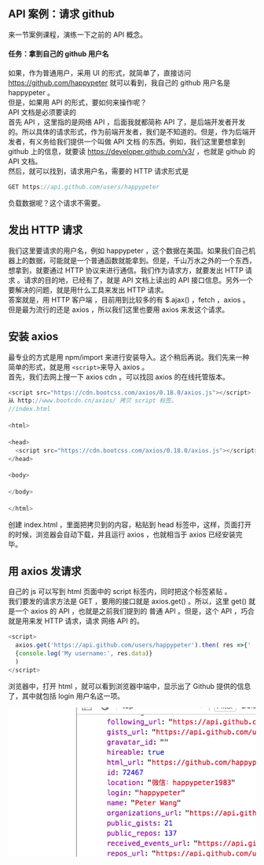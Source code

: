 ## API 案例：请求 github

来一节案例课程，演练一下之前的 API 概念。

#### 任务：拿到自己的 github 用户名

如果，作为普通用户，采用 UI 的形式，就简单了，直接访问 https://github.com/happypeter 就可以看到，我自己的 github 用户名是 happypeter 。  
但是，如果用 API 的形式，要如何来操作呢？  
API 文档是必须要读的  
首先 API ，这里指的是网络 API ，后面我就都简称 API 了，是后端开发者开发的。所以具体的请求形式，作为前端开发者，我们是不知道的。但是，作为后端开发者，有义务给我们提供一个叫做 API 文档 的东西。例如，我们这里要想拿到 github 上的信息，就要读 https://developer.github.com/v3/ ，也就是 github 的 API 文档。  
然后，就可以找到，请求用户名，需要的 HTTP 请求形式是

```js
GET https://api.github.com/users/happypeter
```

负载数据呢？这个请求不需要。

## 发出 HTTP 请求

我们这里要请求的用户名，例如 happypeter ，这个数据在美国。如果我们自己机器上的数据，可能就是一个普通函数就能拿到。但是，千山万水之外的一个东西，想拿到，就要通过 HTTP 协议来进行通信。我们作为请求方，就要发出 HTTP 请求 。请求的目的地，已经有了，就是 API 文档上读出的 API 接口信息。另外一个要解决的问题，就是用什么工具来发出 HTTP 请求。  
答案就是，用 HTTP 客户端 ，目前用到比较多的有 $.ajax() ，fetch ，axios 。但是最为流行的还是 axios ，所以我们这里也要用 axios 来发这个请求。

## 安装 axios

最专业的方式是用 npm/import 来进行安装导入。这个稍后再说。我们先来一种简单的形式，就是用 `<script>`来导入 axios 。  
首先，我们去网上搜一下 axios cdn 。可以找回 axios 的在线托管版本。

```js
<script src="https://cdn.bootcss.com/axios/0.18.0/axios.js"></script>
从 http://www.bootcdn.cn/axios/ 拷贝 script 标签。
//index.html

<html>

<head>
  <script src="https://cdn.bootcss.com/axios/0.18.0/axios.js"></script>
</head>

<body>

</body>

</html>
```

创建 index.html ，里面把拷贝到的内容，粘贴到 head 标签中，这样，页面打开的时候，浏览器会自动下载，并且运行 axios ，也就相当于 axios 已经安装完毕。

## 用 axios 发请求

自己的 js 可以写到 html 页面中的 script 标签内，同时把这个标签紧贴 </body> 。  
我们要发的请求方法是 GET ，要用的接口就是 axios.get() 。所以，这里 get() 就是一个 axios 的 API ，也就是之前我们提到的 普通 API 。但是，这个 API ，巧合就是用来发 HTTP 请求，请求 网络 API 的。

```js
<script>
  axios.get('https://api.github.com/users/happypeter').then( res =>{' '}
  {console.log('My username:', res.data)}
  )
</script>
```

浏览器中，打开 html ，就可以看到浏览器中端中，显示出了 Github 提供的信息了，其中就包括 login 用户名这一项。

![](../img/1525231989519-77683288-b486-41d8-ab52-f226d9143247.png)
